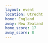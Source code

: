 ```yaml
---
layout: event
location: Utrecht
home: England
away: New Zealand
home_score: 17
away_score: 8
---
```

